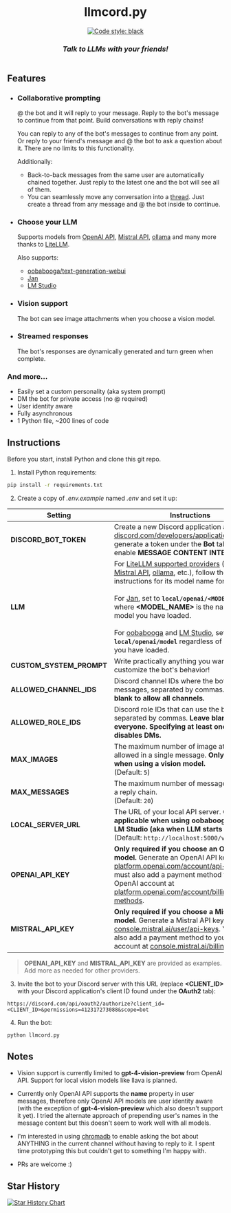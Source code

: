 <h1 align="center">
  llmcord.py
</h1>

<p align="center">
  <a href="https://github.com/psf/black"><img alt="Code style: black" src="https://img.shields.io/badge/code%20style-black-000000.svg"></a>
</p>

<h3 align="center"><i>
  Talk to LLMs with your friends!
</i></h3>

<p align="center">
  <img src="https://github.com/jakobdylanc/discord-llm-chatbot/assets/38699060/a9636e09-c89e-42e9-8690-65d52f8236ea" alt="">
</p>

## Features
- ### Collaborative prompting
  @ the bot and it will reply to your message. Reply to the bot's message to continue from that point. Build conversations with reply chains!
 
  You can reply to any of the bot's messages to continue from any point. Or reply to your friend's message and @ the bot to ask a question about it. There are no limits to this functionality.

  Additionally:
  - Back-to-back messages from the same user are automatically chained together. Just reply to the latest one and the bot will see all of them.
  - You can seamlessly move any conversation into a [thread](https://support.discord.com/hc/en-us/articles/4403205878423-Threads-FAQ). Just create a thread from any message and @ the bot inside to continue.

- ### Choose your LLM
  Supports models from [OpenAI API](https://platform.openai.com/docs/models), [Mistral API](https://mistral.ai/news/la-plateforme), [ollama](https://github.com/ollama/ollama) and many more thanks to [LiteLLM](https://github.com/BerriAI/litellm).

  Also supports:
  - [oobabooga/text-generation-webui](https://github.com/oobabooga/text-generation-webui)
  - [Jan](https://jan.ai)
  - [LM Studio](https://lmstudio.ai)

- ### Vision support
  The bot can see image attachments when you choose a vision model.

- ### Streamed responses
  The bot's responses are dynamically generated and turn green when complete.

### And more...
- Easily set a custom personality (aka system prompt)
- DM the bot for private access (no @ required)
- User identity aware
- Fully asynchronous
- 1 Python file, ~200 lines of code

## Instructions
Before you start, install Python and clone this git repo.

1. Install Python requirements:
```bash
pip install -r requirements.txt
```

2. Create a copy of *.env.example* named *.env* and set it up:

| Setting | Instructions |
| --- | --- |
| **DISCORD_BOT_TOKEN** | Create a new Discord application at [discord.com/developers/applications](https://discord.com/developers/applications) and generate a token under the **Bot** tab. Also enable **MESSAGE CONTENT INTENT**. |
| **LLM** | For [LiteLLM supported providers](https://github.com/BerriAI/litellm?tab=readme-ov-file#supported-providers-docs) ([OpenAI API](https://docs.litellm.ai/docs/providers/openai), [Mistral API](https://docs.litellm.ai/docs/providers/mistral), [ollama](https://docs.litellm.ai/docs/providers/ollama), etc.), follow the LiteLLM instructions for its model name formatting.<br /><br />For [Jan](https://jan.ai), set to **`local/openai/<MODEL_NAME>`** where **<MODEL_NAME>** is the name of the model you have loaded.<br /><br />For [oobabooga](https://github.com/oobabooga/text-generation-webui) and [LM Studio](https://lmstudio.ai), set to **`local/openai/model`** regardless of the model you have loaded. |
| **CUSTOM_SYSTEM_PROMPT** | Write practically anything you want to customize the bot's behavior! |
| **ALLOWED_CHANNEL_IDS** | Discord channel IDs where the bot can send messages, separated by commas. **Leave blank to allow all channels.** |
| **ALLOWED_ROLE_IDS** | Discord role IDs that can use the bot, separated by commas. **Leave blank to allow everyone. Specifying at least one role also disables DMs.** |
| **MAX_IMAGES** | The maximum number of image attachments allowed in a single message. **Only applicable when using a vision model.**<br />(Default: `5`) |
| **MAX_MESSAGES** | The maximum number of messages allowed in a reply chain.<br />(Default: `20`) |
| **LOCAL_SERVER_URL** | The URL of your local API server. **Only applicable when using oobabooga, Jan or LM Studio (aka when LLM starts with `local/`).**<br />(Default: `http://localhost:5000/v1`) |
| **OPENAI_API_KEY** | **Only required if you choose an OpenAI API model.** Generate an OpenAI API key at [platform.openai.com/account/api-keys](https://platform.openai.com/account/api-keys). You must also add a payment method to your OpenAI account at [platform.openai.com/account/billing/payment-methods](https://platform.openai.com/account/billing/payment-methods).|
| **MISTRAL_API_KEY** | **Only required if you choose a Mistral API model.** Generate a Mistral API key at [console.mistral.ai/user/api-keys](https://console.mistral.ai/user/api-keys). You must also add a payment method to your Mistral account at [console.mistral.ai/billing](https://console.mistral.ai/billing).|

> **OPENAI_API_KEY** and **MISTRAL_API_KEY** are provided as examples. Add more as needed for other providers.

3. Invite the bot to your Discord server with this URL (replace **<CLIENT_ID>** with your Discord application's client ID found under the **OAuth2** tab):
```plaintext
https://discord.com/api/oauth2/authorize?client_id=<CLIENT_ID>&permissions=412317273088&scope=bot
```

4. Run the bot:
```bash
python llmcord.py
```

## Notes
- Vision support is currently limited to **gpt-4-vision-preview** from OpenAI API. Support for local vision models like llava is planned.

- Currently only OpenAI API supports the **name** property in user messages, therefore only OpenAI API models are user identity aware (with the exception of **gpt-4-vision-preview** which also doesn't support it yet). I tried the alternate approach of prepending user's names in the message content but this doesn't seem to work well with all models.

- I'm interested in using [chromadb](https://github.com/chroma-core/chroma) to enable asking the bot about ANYTHING in the current channel without having to reply to it. I spent time prototyping this but couldn't get to something I'm happy with.

- PRs are welcome :)

## Star History
<a href="https://star-history.com/#jakobdylanc/discord-llm-chatbot&Date">
  <picture>
    <source media="(prefers-color-scheme: dark)" srcset="https://api.star-history.com/svg?repos=jakobdylanc/discord-llm-chatbot&type=Date&theme=dark" />
    <source media="(prefers-color-scheme: light)" srcset="https://api.star-history.com/svg?repos=jakobdylanc/discord-llm-chatbot&type=Date" />
    <img alt="Star History Chart" src="https://api.star-history.com/svg?repos=jakobdylanc/discord-llm-chatbot&type=Date" />
  </picture>
</a>
